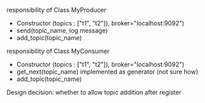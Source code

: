 responsibility of Class MyProducer

- Constructor (topics : ["t1", "t2"]), broker="localhost:9092")
- send(topic_name, log message)
- add_topic(topic_name)

responsibility of Class MyConsumer
- Constructor (topics : ["t1", "t2"]), broker="localhost:9092")
- get_next(topic_name) implemented as generator (not sure how)
- add_topic(topic_name)

Design decision: whether to allow topic addition after register